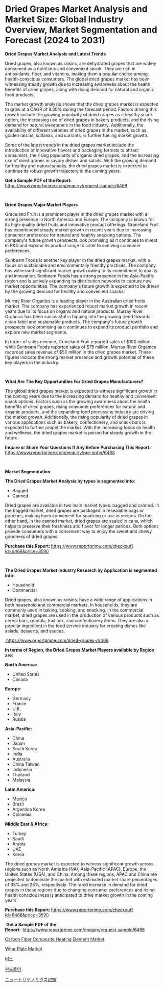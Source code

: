 <p><h1>Dried Grapes Market Analysis and Market Size: Global Industry Overview, Market Segmentation and Forecast (2024 to 2031)</h1></p><p><strong>Dried Grapes Market Analysis and Latest Trends</strong></p>
<p><p>Dried grapes, also known as raisins, are dehydrated grapes that are widely consumed as a nutritious and convenient snack. They are rich in antioxidants, fiber, and vitamins, making them a popular choice among health-conscious consumers. The global dried grapes market has been witnessing steady growth due to increasing awareness about the health benefits of dried grapes, along with rising demand for natural and organic food products.</p><p>The market growth analysis shows that the dried grapes market is expected to grow at a CAGR of 8.30% during the forecast period. Factors driving this growth include the growing popularity of dried grapes as a healthy snack option, the increasing use of dried grapes in bakery products, and the rising demand for natural sweeteners in the food industry. Additionally, the availability of different varieties of dried grapes in the market, such as golden raisins, sultanas, and currants, is further fueling market growth.</p><p>Some of the latest trends in the dried grapes market include the introduction of innovative flavors and packaging formats to attract consumers, the rising popularity of organic dried grapes, and the increasing use of dried grapes in savory dishes and salads. With the growing demand for healthy and natural snacks, the dried grapes market is expected to continue its robust growth trajectory in the coming years.</p></p>
<p><strong>Get a Sample PDF of the Report:&nbsp;</strong> <a href="https://www.reportprime.com/enquiry/request-sample/6468">https://www.reportprime.com/enquiry/request-sample/6468</a></p>
<p>&nbsp;</p>
<p><strong>Dried Grapes Major Market Players</strong></p>
<p><p>Graceland Fruit is a prominent player in the dried grapes market with a strong presence in North America and Europe. The company is known for its high-quality dried fruits and innovative product offerings. Graceland Fruit has experienced steady market growth in recent years due to increasing consumer preference for natural and healthy snacking options. The company's future growth prospects look promising as it continues to invest in R&D and expand its product range to cater to evolving consumer preferences.</p><p>Sunbeam Foods is another key player in the dried grapes market, with a focus on sustainable and environmentally friendly practices. The company has witnessed significant market growth owing to its commitment to quality and innovation. Sunbeam Foods has a strong presence in the Asia-Pacific region and is actively expanding its distribution networks to capture new market opportunities. The company's future growth is expected to be driven by the growing demand for healthy and convenient snacks.</p><p>Murray River Organics is a leading player in the Australian dried fruits market. The company has experienced robust market growth in recent years due to its focus on organic and natural products. Murray River Organics has been successful in tapping into the growing trend towards clean-label and sustainable products. The company's future growth prospects look promising as it continues to expand its product portfolio and explore new market segments.</p><p>In terms of sales revenue, Graceland Fruit reported sales of $100 million, while Sunbeam Foods reported sales of $75 million. Murray River Organics recorded sales revenue of $50 million in the dried grapes market. These figures indicate the strong market presence and growth potential of these key players in the industry.</p></p>
<p>&nbsp;</p>
<p><strong>What Are The Key Opportunities For Dried Grapes Manufacturers?</strong></p>
<p><p>The global dried grapes market is expected to witness significant growth in the coming years due to the increasing demand for healthy and convenient snack options. Factors such as the growing awareness about the health benefits of dried grapes, rising consumer preferences for natural and organic products, and the expanding food processing industry are driving the market growth. Additionally, the rising popularity of dried grapes in various applications such as bakery, confectionery, and snack bars is expected to further propel the market. With the increasing focus on health and wellness, the dried grapes market is poised for steady growth in the future.</p></p>
<p><strong>Inquire or Share Your Questions If Any Before Purchasing This Report:</strong> <a href="https://www.reportprime.com/enquiry/pre-order/6468">https://www.reportprime.com/enquiry/pre-order/6468</a></p>
<p>&nbsp;</p>
<p><strong>Market Segmentation</strong></p>
<p><strong>The Dried Grapes Market Analysis by types is segmented into:</strong></p>
<p><ul><li>Bagged</li><li>Canned</li></ul></p>
<p><p>Dried grapes are available in two main market types: bagged and canned. In the bagged market, dried grapes are packaged in resealable bags or pouches, making them convenient for snacking or use in recipes. On the other hand, in the canned market, dried grapes are sealed in cans, which helps to preserve their freshness and flavor for longer periods. Both options provide consumers with a convenient way to enjoy the sweet and chewy goodness of dried grapes.</p></p>
<p><strong>Purchase this Report:&nbsp;</strong><a href="https://www.reportprime.com/checkout?id=6468&price=3590">https://www.reportprime.com/checkout?id=6468&price=3590</a></p>
<p>&nbsp;</p>
<p><strong>The Dried Grapes Market Industry Research by Application is segmented into:</strong></p>
<p><ul><li>Household</li><li>Commercial</li></ul></p>
<p><p>Dried grapes, also known as raisins, have a wide range of applications in both household and commercial markets. In households, they are commonly used in baking, cooking, and snacking. In the commercial market, dried grapes are used in the production of various products such as cereal bars, granola, trail mix, and confectionery items. They are also a popular ingredient in the food service industry for creating dishes like salads, desserts, and sauces.</p></p>
<p><a href="https://www.reportprime.com/dried-grapes-r6468">&nbsp;https://www.reportprime.com/dried-grapes-r6468</a></p>
<p><strong>In terms of Region, the Dried Grapes Market Players available by Region are:</strong></p>
<p>
    <p> <strong> North America: </strong>
        <ul>
            <li>United States</li>
            <li>Canada</li>
        </ul>
        </p> 
    <p> <strong> Europe: </strong>
        <ul>
            <li>Germany</li>
            <li>France</li>
            <li>U.K.</li>
            <li>Italy</li>
            <li>Russia</li>
        </ul>
        </p> 
    <p> <strong> Asia-Pacific: </strong>
        <ul>
            <li>China</li>
            <li>Japan</li>
            <li>South Korea</li>
            <li>India</li>
            <li>Australia</li>
            <li>China Taiwan</li>
            <li>Indonesia</li>
            <li>Thailand</li>
            <li>Malaysia</li>
        </ul>
        </p> 
    <p> <strong> Latin America: </strong>
        <ul>
            <li>Mexico</li>
            <li>Brazil</li>
            <li>Argentina Korea</li>
            <li>Colombia</li>
        </ul>
        </p> 
    <p> <strong> Middle East & Africa: </strong>
        <ul>
            <li>Turkey</li>
            <li>Saudi</li>
            <li>Arabia</li>
            <li>UAE</li>
            <li>Korea</li>
        </ul>
    </p>
    </p>
<p><p>The dried grapes market is expected to witness significant growth across regions such as North America (NA), Asia-Pacific (APAC), Europe, the United States (USA), and China. Among these regions, APAC and China are projected to dominate the market with estimated market share percentages of 35% and 25%, respectively. The rapid increase in demand for dried grapes in these regions due to changing consumer preferences and rising health consciousness is anticipated to drive market growth in the coming years.</p></p>
<p><strong>Purchase this Report: </strong><a href="https://www.reportprime.com/checkout?id=6468&price=3590">https://www.reportprime.com/checkout?id=6468&price=3590</a></p>
<p>&nbsp;<strong>Get a Sample PDF of the Report:&nbsp;&nbsp;</strong><a href="https://www.reportprime.com/enquiry/request-sample/6468">https://www.reportprime.com/enquiry/request-sample/6468</a></p>
<p><strong></strong></p>
<p><p><a href="https://issuu.com/reportprime-2/docs/carbon-fiber-composite-heating-element-market-size">Carbon Fiber Composite Heating Element Market</a></p><p><a href="https://issuu.com/reportprime-2/docs/wear-plate-market-size-2030.pptx">Wear Plate Market</a></p><p><a href="https://medium.com/@porterhntz2023/%EB%B2%84%EC%8A%A4-%EC%8B%9C%EC%9E%A5-%EB%B3%B4%EA%B3%A0%EC%84%9C%EB%8A%94-%EC%9D%B4-%EC%8B%9C%EC%9E%A5%EC%9D%98-%EC%B5%9C%EC%8B%A0-%ED%8A%B8%EB%A0%8C%EB%93%9C%EC%99%80-%EC%84%B1%EC%9E%A5-%EA%B8%B0%ED%9A%8C%EB%A5%BC-%EB%B3%B4%EC%97%AC%EC%A4%8D%EB%8B%88%EB%8B%A4-87c275373fd1">버스</a></p><p><a href="https://github.com/TrevorKruvalis5678/Market-Research-Report-List-1/blob/main/488116917814.md">윈드로어</a></p><p><a href="https://github.com/vtbvgl20191192/Market-Research-Report-List-1/blob/main/310691019175.md">ニュートリゲノミクス試験</a></p></p>